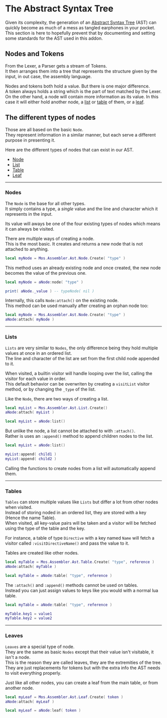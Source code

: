 # The Abstract Syntax Tree

Given its complexity, the generation of an [Abstract Syntax Tree](https://en.wikipedia.org/wiki/Abstract_syntax_tree) (AST) can quickly become as much of a mess as tangled earphones in your pocket.  
This section is here to hopefully prevent that by documenting and setting some standards for the AST used in this addon.

## Nodes and Tokens

From the Lexer, a Parser gets a stream of Tokens.  
It then arranges them into a tree that represents the structure given by the input, in out case, the assembly language.

Nodes and tokens both hold a value. But there is one major difference.  
A token always holds a string which is the part of text matched by the Lexer.  
On the other hand, a node will contain more information as its value. In this case it will either hold another node, a [list](#lists) or [table](#tables) of them, or a [leaf](#leaves).

## The different types of nodes

Those are all based on the basic `Node`.  
They represent information in a similar manner, but each serve a different purpose in presenting it.  

Here are the different types of nodes that can exist in our AST.

- [Node](#nodes)
- [List](#lists)
- [Table](#tables)
- [Leaf](#leaves)

---

### Nodes

The `Node` is the base for all other types.  
It simply contains a type, a *single* value and the line and character which it represents in the input.

Its value will aways be one of the four existing types of nodes which means it can always be visited.

There are multiple ways of creating a node.  
This is the most basic. It creates and returns a new node that is not attached to anything.
```lua
local myNode = Mos.Assembler.Ast.Node.Create( "type" )
```

This method uses an already existing node and once created, the new node becomes the value of the previous one.
```lua
local myNode = aNode:node( "type" )

print( aNode._value ) -- typeNode( nil )
```

Internally, this calls `Node:attach()` on the existing node.  
This method can be used manually after creating an orphan node too:
```lua
local myNode = Mos.Assembler.Ast.Node.Create( "type" )
aNode:attach( myNode )
```

---

### Lists

`Lists` are very similar to `Nodes`, the only difference being they hold multiple values at once in an ordered list.  
The line and character of the list are set from the first child node appended to it.

When visited, a builtin visitor will handle looping over the list, calling the visitor for each value in order.  
This default behavior can be overwriten by creating a `visitList` visitor method, or by changing the `_type` of the list.

Like the `Node`, there are two ways of creating a list.
```lua
local myList = Mos.Assembler.Ast.List.Create()
aNode:attach( myList )
```
```lua
local myList = aNode:list()
```

But unlike the node, a list cannot be attached to with `:attach()`.  
Rather is uses an `:append()` method to append children nodes to the list.

```lua
local myList = aNode:list()

myList:append( child1 )
myList:append( child2 )
```

Calling the functions to create nodes from a list will automatically append them.

---

### Tables

`Tables` can store multiple values like `Lists` but differ a lot from other nodes when visited.  
Instead of storing noded in an ordered list, they are stored with a key (Hence the name Table).  
When visited, all key-value pairs will be taken and a visitor will be fetched using the type of the table and the key.

For instance, a table of type `Directive` with a key named `Name` will fetch a visitor called `:visitDirectiveName()` and pass the value to it.

Tables are created like other nodes.
```lua
local myTable = Mos.Assembler.Ast.Table.Create( "type", reference )
aNode:attach( myTable )
```
```lua
local myTable = aNode:table( "type", reference )
```

The `:attach()` and `:append()` methods cannot be used on tables.  
Instead you can just assign values to keys like you would with a normal lua table.

```lua
local myTable = aNode:table( "type", reference )

myTable.key1 = value1
myTable.key2 = value2
```

---

### Leaves

`Leaves` are a special type of node.  
They are the same as basic `Nodes` except that their value isn't visitable, it isn't a node.  
This is the reason they are called leaves, they are the extremities of the tree.  
They are just replacements for tokens but with the extra info the AST needs to visit everything properly.

Just like all other nodes, you can create a leaf from the main table, or from another node.
```lua
local myLeaf = Mos.Assembler.Ast.Leaf.Create( token )
aNode:attach( myLeaf )
```
```lua
local myLeaf = aNode:leaf( token )
```
